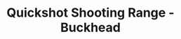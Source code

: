 ---
title: "Quickshot Shooting Range - Buckhead"
url: /atlanta/quickshot-shooting-range-buckhead/
shop: sports
---